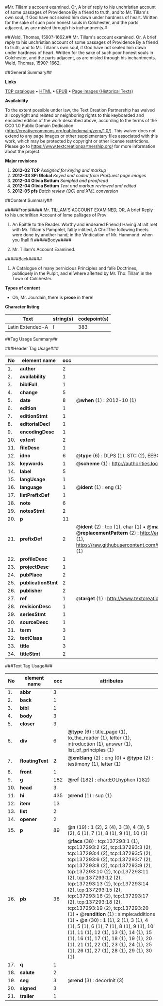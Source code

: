 #Mr. Tillam's account examined. Or, A brief reply to his unchristian account of some passages of Providence By a friend to truth, and to Mr. Tillam's own soul, if God have not sealed him down under hardness of heart. Written for the sake of such poor honest souls in Colchester, and the parts adjacent, as are misled through his inchantments.#

##Weld, Thomas, 1590?-1662.##
Mr. Tillam's account examined. Or, A brief reply to his unchristian account of some passages of Providence By a friend to truth, and to Mr. Tillam's own soul, if God have not sealed him down under hardness of heart. Written for the sake of such poor honest souls in Colchester, and the parts adjacent, as are misled through his inchantments.
Weld, Thomas, 1590?-1662.

##General Summary##

**Links**

[TCP catalogue](http://www.ota.ox.ac.uk/tcp/)  • 
[HTML](http://tei.it.ox.ac.uk/tcp/Texts-HTML/free/A96/A96172.html)  • 
[EPUB](http://tei.it.ox.ac.uk/tcp/Texts-EPUB/free/A96/A96172.epub) • 
[Page images (Historical Texts)](https://historicaltexts.jisc.ac.uk/eebo-99897094e)

**Availability**

To the extent possible under law, the Text Creation Partnership has waived all copyright and related or neighboring rights to this keyboarded and encoded edition of the work described above, according to the terms of the CC0 1.0 Public Domain Dedication (http://creativecommons.org/publicdomain/zero/1.0/). This waiver does not extend to any page images or other supplementary files associated with this work, which may be protected by copyright or other license restrictions. Please go to https://www.textcreationpartnership.org/ for more information about the project.

**Major revisions**

1. __2012-02__ __TCP__ *Assigned for keying and markup*
1. __2012-03__ __SPi Global__ *Keyed and coded from ProQuest page images*
1. __2012-04__ __Olivia Bottum__ *Sampled and proofread*
1. __2012-04__ __Olivia Bottum__ *Text and markup reviewed and edited*
1. __2012-05__ __pfs__ *Batch review (QC) and XML conversion*

##Content Summary##

#####Front#####
Mr. TILLAM'S ACCOUNT EXAMINED, OR, A brief Reply to his unchriſtian Account of ſome paſſages of Prov
1. An Epiſtle to the Reader.
Worthy and endeared Friend;I Having at laſt met with Mr. Tillam's Pamphlet, falſly intitled, A ChriſThe following ſheets were done by another hand; in the Vindication of Mr. Hammond: when you ſhall fi
#####Body#####

1. Mr. Tillam's Account Examined.

#####Back#####

1. A Catalogue of many pernicious Principles and falſe Doctrines, publiquely in the Pulpit, and elſwhere aſſerted by Mr. Tho: Tillam in the Town of Colchester.

**Types of content**

  * Oh, Mr. Jourdain, there is **prose** in there!

**Character listing**


|Text|string(s)|codepoint(s)|
|---|---|---|
|Latin Extended-A|ſ|383|

##Tag Usage Summary##

###Header Tag Usage###

|No|element name|occ|attributes|
|---|---|---|---|
|1.|__author__|2||
|2.|__availability__|1||
|3.|__biblFull__|1||
|4.|__change__|5||
|5.|__date__|8| @__when__ (1) : 2012-10 (1)|
|6.|__edition__|1||
|7.|__editionStmt__|1||
|8.|__editorialDecl__|1||
|9.|__encodingDesc__|1||
|10.|__extent__|2||
|11.|__fileDesc__|1||
|12.|__idno__|6| @__type__ (6) : DLPS (1), STC (2), EEBO-CITATION (1), PROQUEST (1), VID (1)|
|13.|__keywords__|1| @__scheme__ (1) : http://authorities.loc.gov/ (1)|
|14.|__label__|5||
|15.|__langUsage__|1||
|16.|__language__|1| @__ident__ (1) : eng (1)|
|17.|__listPrefixDef__|1||
|18.|__note__|6||
|19.|__notesStmt__|2||
|20.|__p__|11||
|21.|__prefixDef__|2| @__ident__ (2) : tcp (1), char (1)  •  @__matchPattern__ (2) : ([0-9\-]+):([0-9IVX]+) (1), (.+) (1)  •  @__replacementPattern__ (2) : http://eebo.chadwyck.com/downloadtiff?vid=$1&page=$2 (1), https://raw.githubusercontent.com/textcreationpartnership/Texts/master/tcpchars.xml#$1 (1)|
|22.|__profileDesc__|1||
|23.|__projectDesc__|1||
|24.|__pubPlace__|2||
|25.|__publicationStmt__|2||
|26.|__publisher__|2||
|27.|__ref__|1| @__target__ (1) : http://www.textcreationpartnership.org/docs/. (1)|
|28.|__revisionDesc__|1||
|29.|__seriesStmt__|1||
|30.|__sourceDesc__|1||
|31.|__term__|3||
|32.|__textClass__|1||
|33.|__title__|3||
|34.|__titleStmt__|2||


###Text Tag Usage###

|No|element name|occ|attributes|
|---|---|---|---|
|1.|__abbr__|3||
|2.|__back__|1||
|3.|__bibl__|1||
|4.|__body__|3||
|5.|__closer__|3||
|6.|__div__|6| @__type__ (6) : title_page (1), to_the_reader (1), letter (1), introduction (1), answer (1), list_of_principles (1)|
|7.|__floatingText__|2| @__xml:lang__ (2) : eng (0)  •  @__type__ (2) : testimony (1), letter (1)|
|8.|__front__|1||
|9.|__g__|182| @__ref__ (182) : char:EOLhyphen (182)|
|10.|__head__|3||
|11.|__hi__|435| @__rend__ (1) : sup (1)|
|12.|__item__|13||
|13.|__list__|2||
|14.|__opener__|2||
|15.|__p__|89| @__n__ (19) : 1 (2), 2 (4), 3 (3), 4 (3), 5 (2), 6 (1), 7 (1), 8 (1), 9 (1), 10 (1)|
|16.|__pb__|38| @__facs__ (38) : tcp:137293:1 (1), tcp:137293:2 (2), tcp:137293:3 (2), tcp:137293:4 (2), tcp:137293:5 (2), tcp:137293:6 (2), tcp:137293:7 (2), tcp:137293:8 (2), tcp:137293:9 (2), tcp:137293:10 (2), tcp:137293:11 (2), tcp:137293:12 (2), tcp:137293:13 (2), tcp:137293:14 (2), tcp:137293:15 (2), tcp:137293:16 (2), tcp:137293:17 (2), tcp:137293:18 (2), tcp:137293:19 (2), tcp:137293:20 (1)  •  @__rendition__ (1) : simple:additions (1)  •  @__n__ (30) : 1 (1), 2 (1), 3 (1), 4 (1), 5 (1), 6 (1), 7 (1), 8 (1), 9 (1), 10 (1), 11 (1), 12 (1), 13 (1), 14 (1), 15 (1), 16 (1), 17 (1), 18 (1), 19 (1), 20 (1), 21 (1), 22 (1), 23 (1), 24 (1), 25 (1), 26 (1), 27 (1), 28 (1), 29 (1), 30 (1)|
|17.|__q__|1||
|18.|__salute__|2||
|19.|__seg__|3| @__rend__ (3) : decorInit (3)|
|20.|__signed__|3||
|21.|__trailer__|1||
